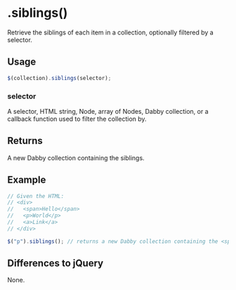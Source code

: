 # .siblings()
Retrieve the siblings of each item in a collection, optionally filtered by a selector.

## Usage
```javascript
$(collection).siblings(selector);
```

### selector
A selector, HTML string, Node, array of Nodes, Dabby collection, or a callback function used to filter the collection by.

## Returns
A new Dabby collection containing the siblings.

## Example
```javascript
// Given the HTML:
// <div>
//   <span>Hello</span>
//   <p>World</p>
//   <a>Link</a>
// </div>

$("p").siblings(); // returns a new Dabby collection containing the <span> and <a> tags
```

## Differences to jQuery
None.